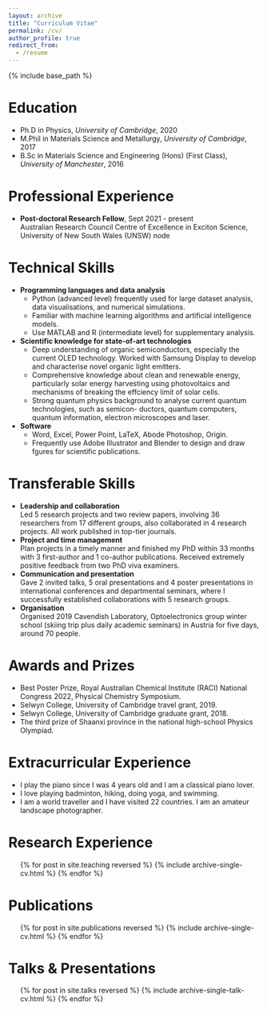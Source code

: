 ```yaml
---
layout: archive
title: "Curriculum Vitae"
permalink: /cv/
author_profile: true
redirect_from:
  - /resume
---
```


{% include base_path %}

Education
======
* Ph.D in Physics, *University of Cambridge*, 2020
* M.Phil in Materials Science and Metallurgy, *University of Cambridge*, 2017
* B.Sc in Materials Science and Engineering (Hons) (First Class), *University of Manchester*, 2016

Professional Experience
======
* **Post-doctoral Research Fellow**, Sept 2021 - present    
Australian Research Council Centre of Excellence in Exciton Science, University of New South Wales (UNSW) node

Technical Skills
======
* **Programming languages and data analysis**
  * Python (advanced level) frequently used for large dataset analysis, data visualisations, and numerical simulations.
  * Familiar with machine learning algorithms and artificial intelligence models.
  * Use MATLAB and R (intermediate level) for supplementary analysis.
* **Scientific knowledge for state-of-art technologies**
  * Deep understanding of organic semiconductors, especially the current OLED technology. Worked
with Samsung Display to develop and characterise novel organic light emitters.
  * Comprehensive knowledge about clean and renewable energy, particularly solar energy harvesting
using photovoltaics and mechanisms of breaking the effciency limit of solar cells.
  * Strong quantum physics background to analyse current quantum technologies, such as semicon-
ductors, quantum computers, quantum information, electron microscopes and laser.
* **Software**
  * Word, Excel, Power Point, LaTeX, Abode Photoshop, Origin.
  * Frequently use Adobe Illustrator and Blender to design and draw fgures for scientific publications.


Transferable Skills
======
* **Leadership and collaboration**   
Led 5 research projects and two review papers, involving 36 researchers from 17 different groups,
also collaborated in 4 research projects. All work published in top-tier journals.
* **Project and time management**    
Plan projects in a timely manner and finished my PhD within 33 months with 3 first-author and
1 co-author publications. Received extremely positive feedback from two PhD viva examiners.
* **Communication and presentation**    
Gave 2 invited talks, 5 oral presentations and 4 poster presentations in international conferences
and departmental seminars, where I successfully established collaborations with 5 research groups.
* **Organisation**    
Organised 2019 Cavendish Laboratory, Optoelectronics group winter school (skiing trip plus daily
academic seminars) in Austria for five days, around 70 people.

Awards and Prizes
======
* Best Poster Prize, Royal Australian Chemical Institute (RACI) National Congress 2022, Physical
Chemistry Symposium.
* Selwyn College, University of Cambridge travel grant, 2019.
* Selwyn College, University of Cambridge graduate grant, 2018.
* The third prize of Shaanxi province in the national high-school Physics Olympiad.

Extracurricular Experience
======
* I play the piano since I was 4 years old and I am a classical piano lover.
* I love playing badminton, hiking, doing yoga, and swimming.
* I am a world traveller and I have visited 22 countries. I am an amateur landscape photographer.

Research Experience
======
  <ul>{% for post in site.teaching reversed %}
    {% include archive-single-cv.html %}
  {% endfor %}</ul>

Publications
======
  <ul>{% for post in site.publications reversed %}
    {% include archive-single-cv.html %}
  {% endfor %}</ul>

Talks & Presentations
======
  <ul>{% for post in site.talks reversed %}
    {% include archive-single-talk-cv.html %}
  {% endfor %}</ul>
  
 
<!-- Service and leadership
======
* Currently signed in to 43 different slack teams -->

<!-- * **Photophysics characterisations of organic semiconductors**
  * Strong expertise in steady-state and ultrafast spectroscopy, including cryogenic spectroscopy.
  * Optical and optoelectronic analyses of organic semiconductors.
  * Morphological and structural analyses of thin films, data interpretation and relate molecular properties to device performance.
* **Device fabrications and characterisations**
  * Vapour-deposited and solution-processed OLED device fabrications.
  * Knowledge of device physics and working principles.
  * Characterise device performance.
* **Computation**
  * Quantum chemistry calculations using density functional theory (DFT) of molecular properties using high performance computers.
  * Monte-Carlo simulations.
* **Graphical design**
  * Frequently use Adobe Illustrator and Blender to design and draw figures for scientific publications. -->